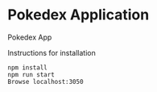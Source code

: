 # Pokedex Application
Pokedex App

Instructions for installation

```
npm install
npm run start
Browse localhost:3050
